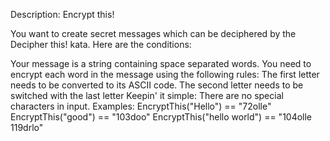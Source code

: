 
Description:
Encrypt this!

You want to create secret messages which can be deciphered by the Decipher this! kata. Here are the conditions:

Your message is a string containing space separated words.
You need to encrypt each word in the message using the following rules:
The first letter needs to be converted to its ASCII code.
The second letter needs to be switched with the last letter
Keepin' it simple: There are no special characters in input.
Examples:
EncryptThis("Hello") == "72olle"
EncryptThis("good") == "103doo"
EncryptThis("hello world") == "104olle 119drlo"
